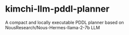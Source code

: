 # kimchi-llm-pddl-planner
A compact and locally executable PDDL planner based on NousResearch/Nous-Hermes-llama-2-7b LLM
